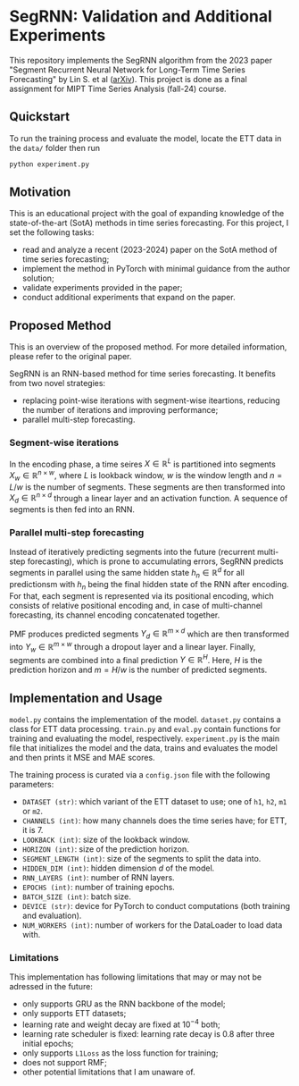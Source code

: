# SegRNN: Validation and Additional Experiments
This repository implements the SegRNN algorithm from the 2023 paper "Segment Recurrent Neural Network for Long-Term Time Series Forecasting" by Lin S. et al ([arXiv](https://arxiv.org/abs/2308.11200)). This project is done as a final assignment for MIPT Time Series Analysis (fall-24) course.
## Quickstart
To run the training process and evaluate the model, locate the ETT data in the `data/` folder then run
```bash
python experiment.py
```
## Motivation
This is an educational project with the goal of expanding knowledge of the state-of-the-art (SotA) methods in time series forecasting. For this project, I set the following tasks:
* read and analyze a recent (2023-2024) paper on the SotA method of time series forecasting;
* implement the method in PyTorch with minimal guidance from the author solution;
* validate experiments provided in the paper;
* conduct additional experiments that expand on the paper.
## Proposed Method
This is an overview of the proposed method. For more detailed information, please refer to the original paper.

SegRNN is an RNN-based method for time series forecasting. It benefits from two novel strategies:
* replacing point-wise iterations with segment-wise iteartions, reducing the number of iterations and improving performance;
* parallel multi-step forecasting.
### Segment-wise iterations
In the encoding phase, a time seires $X \in \mathbb{R}^L$ is partitioned into segments $X_w \in \mathbb{R}^{n\times w}$, where $L$ is lookback window, $w$ is the window length and $n = L/w$ is the number of segments. These segments are then transformed into $X_d \in \mathbb{R}^{n \times d}$ through a linear layer and an activation function. A sequence of segments is then fed into an RNN.
### Parallel multi-step forecasting
Instead of iteratively predicting segments into the future (recurrent multi-step forecasting), which is prone to accumulating errors, SegRNN predicts segments in parallel using the same hidden state $h_n \in \mathbb{R}^{d}$ for all predictionsm with $h_n$ being the final hidden state of the RNN after encoding. For that, each segment is represented via its positional encoding, which consists of relative positional encoding and, in case of multi-channel forecasting, its channel encoding concatenated together. 

PMF produces predicted segments $Y_d \in \mathbb{R}^{m\times d}$ which are then transformed into $Y_w \in \mathbb{R}^{m\times w}$ through a dropout layer and a linear layer. Finally, segments are combined into a final prediction $Y \in \mathbb{R}^H$. Here, $H$ is the prediction horizon and $m = H/w$ is the number of predicted segments.
## Implementation and Usage
`model.py` contains the implementation of the model. `dataset.py` contains a class for ETT data processing. `train.py` and `eval.py` contain functions for training and evaluating the model, respectively. `experiment.py` is the main file that initializes the model and the data, trains and evaluates the model and then prints it MSE and MAE scores.

The training process is curated via a `config.json` file with the following parameters:
* `DATASET (str)`: which variant of the ETT dataset to use; one of `h1`, `h2`, `m1` or `m2`.
* `CHANNELS (int)`: how many channels does the time series have; for ETT, it is 7.
* `LOOKBACK (int)`: size of the lookback window.
* `HORIZON (int)`: size of the prediction horizon.
* `SEGMENT_LENGTH (int)`: size of the segments to split the data into.
* `HIDDEN_DIM (int)`: hidden dimension $d$ of the model.
* `RNN_LAYERS (int)`: number of RNN layers.
* `EPOCHS (int)`: number of training epochs.
* `BATCH_SIZE (int)`: batch size.
* `DEVICE (str)`: device for PyTorch to conduct computations (both training and evaluation).
* `NUM_WORKERS (int)`: number of workers for the DataLoader to load data with.
### Limitations
This implementation has following limitations that may or may not be adressed in the future:
* only supports GRU as the RNN backbone of the model;
* only supports ETT datasets;
* learning rate and weight decay are fixed at $10^{-4}$ both;
* learning rate scheduler is fixed: learning rate decay is $0.8$ after three initial epochs;
* only supports `L1Loss` as the loss function for training;
* does not support RMF;
* other potential limitations that I am unaware of.